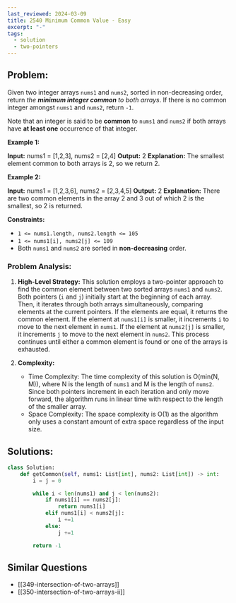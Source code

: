 ```yaml
---
last_reviewed: 2024-03-09
title: 2540 Minimum Common Value - Easy
excerpt: "-"
tags:
  - solution
  - two-pointers
---
```

## Problem:
Given two integer arrays `nums1` and `nums2`, sorted in non-decreasing order, return _the **minimum integer common** to both arrays_. If there is no common integer amongst `nums1` and `nums2`, return `-1`.

Note that an integer is said to be **common** to `nums1` and `nums2` if both arrays have **at least one** occurrence of that integer.

**Example 1:**

**Input:** nums1 = [1,2,3], nums2 = [2,4]
**Output:** 2
**Explanation:** The smallest element common to both arrays is 2, so we return 2.

**Example 2:**

**Input:** nums1 = [1,2,3,6], nums2 = [2,3,4,5]
**Output:** 2
**Explanation:** There are two common elements in the array 2 and 3 out of which 2 is the smallest, so 2 is returned.

**Constraints:**

- `1 <= nums1.length, nums2.length <= 105`
- `1 <= nums1[i], nums2[j] <= 109`
- Both `nums1` and `nums2` are sorted in **non-decreasing** order.

### Problem Analysis:
1. **High-Level Strategy:** This solution employs a two-pointer approach to find the common element between two sorted arrays `nums1` and `nums2`. Both pointers (`i` and `j`) initially start at the beginning of each array. Then, it iterates through both arrays simultaneously, comparing elements at the current pointers. If the elements are equal, it returns the common element. If the element at `nums1[i]` is smaller, it increments `i` to move to the next element in `nums1`. If the element at `nums2[j]` is smaller, it increments `j` to move to the next element in `nums2`. This process continues until either a common element is found or one of the arrays is exhausted.
    
2. **Complexity:**
    - Time Complexity: The time complexity of this solution is O(min(N, M)), where N is the length of `nums1` and M is the length of `nums2`. Since both pointers increment in each iteration and only move forward, the algorithm runs in linear time with respect to the length of the smaller array.
    - Space Complexity: The space complexity is O(1) as the algorithm only uses a constant amount of extra space regardless of the input size.

## Solutions:

```python
class Solution:
    def getCommon(self, nums1: List[int], nums2: List[int]) -> int:
        i = j = 0

        while i < len(nums1) and j < len(nums2):
            if nums1[i] == nums2[j]:
                return nums1[i]
            elif nums1[i] < nums2[j]:
                i +=1
            else:
                j +=1

        return -1
```

## Similar Questions
- [[349-intersection-of-two-arrays]]
- [[350-intersection-of-two-arrays-ii]]